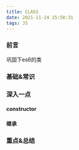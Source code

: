 ```yaml
---
title: CLASS
date: 2021-11-24 15:58:31
tags: JS
---
```


### 前言
巩固下es6的类

### 基础&常识
### 深入一点
#### constructor
#### 继承 

### 重点&总结